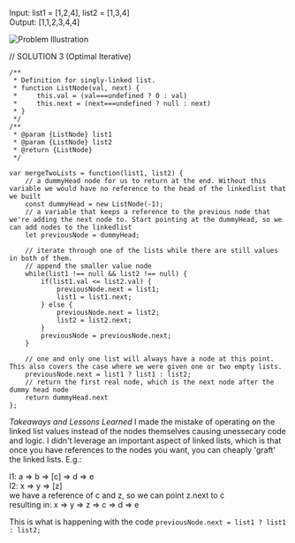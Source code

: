 Input: list1 = [1,2,4], list2 = [1,3,4] <br />
Output: [1,1,2,3,4,4]

![Problem Illustration](https://assets.leetcode.com/uploads/2020/10/03/merge_ex1.jpg)

// SOLUTION 3 (Optimal Iterative)
```
/**
 * Definition for singly-linked list.
 * function ListNode(val, next) {
 *     this.val = (val===undefined ? 0 : val)
 *     this.next = (next===undefined ? null : next)
 * }
 */
/**
 * @param {ListNode} list1
 * @param {ListNode} list2
 * @return {ListNode}
 */
 
var mergeTwoLists = function(list1, list2) {
    // a dummyHead node for us to return at the end. Without this variable we would have no reference to the head of the linkedlist that we built
    const dummyHead = new ListNode(-1);
    // a variable that keeps a reference to the previous node that we're adding the next node to. Start pointing at the dummyHead, so we can add nodes to the linkedlist
    let previousNode = dummyHead;
    
    // iterate through one of the lists while there are still values in both of them.
    // append the smaller value node
    while(list1 !== null && list2 !== null) {
        if(list1.val <= list2.val) {
            previousNode.next = list1;
            list1 = list1.next;
        } else {
            previousNode.next = list2;
            list2 = list2.next;
        }
        previousNode = previousNode.next;
    }
    
    // one and only one list will always have a node at this point. This also covers the case where we were given one or two empty lists.
    previousNode.next = list1 ? list1 : list2;
    // return the first real node, which is the next node after the dummy head node
    return dummyHead.next
};
```

*Takeaways and Lessons Learned*
I made the mistake of operating on the linked list values instead of the nodes themselves causing unessecary code and logic. I didn't leverage an important aspect of linked lists, which is that once you have references to the nodes you want, you can cheaply 'graft' the linked lists. E.g.:

l1: a => b => [c] => d => e<br />
l2: x => y => [z]<br />
we have a reference of c and z, so we can point z.next to c<br />
resulting in: x => y => z => c => d => e<br />

This is what is happening with the code ```previousNode.next = list1 ? list1 : list2;```
